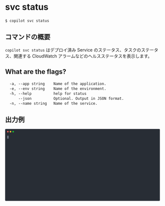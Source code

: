 # svc status
```console
$ copilot svc status
```

## コマンドの概要
`copilot svc status` はデプロイ済み Service のステータス、タスクのステータス、関連する CloudWatch アラームなどのヘルスステータスを表示します。

## What are the flags?
```
  -a, --app string    Name of the application.
  -e, --env string    Name of the environment.
  -h, --help          help for status
      --json          Optional. Output in JSON format.
  -n, --name string   Name of the service.
```

## 出力例

![Running copilot svc status](https://raw.githubusercontent.com/kohidave/copilot-demos/master/svc-status.svg?sanitize=true)
